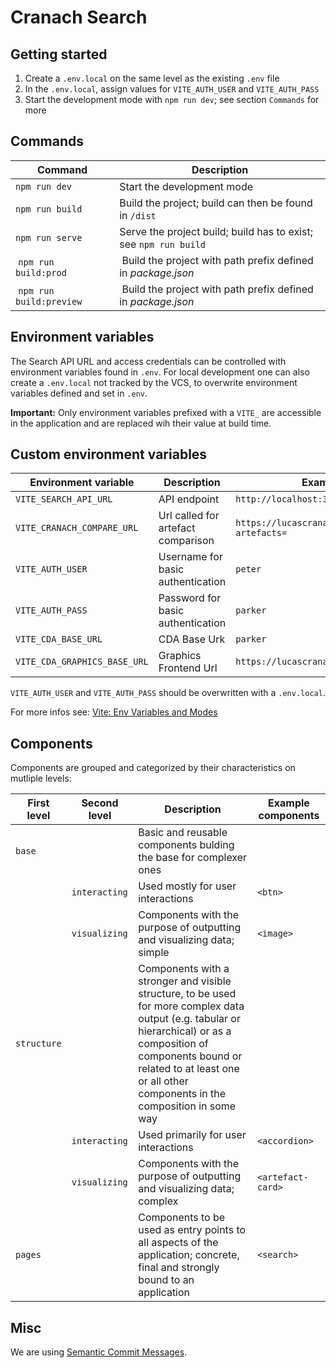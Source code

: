 # Cranach Search

## Getting started

1. Create a `.env.local` on the same level as the existing `.env` file
2. In the `.env.local`, assign values for `VITE_AUTH_USER` and `VITE_AUTH_PASS`
3. Start the development mode with `npm run dev`; see section `Commands` for more

## Commands

| Command         | Description                                                  |
| --------------- | ------------------------------------------------------------ |
| `npm run dev`   | Start the development mode                                   |
| `npm run build` | Build the project; build can then be found in `/dist`        |
| `npm run serve` | Serve the project build; build has to exist; see `npm run build` |
| `npm run build:prod` | Build the project with path prefix defined in *package.json* |
| `npm run build:preview` | Build the project with path prefix defined in *package.json* |

## Environment variables

The Search API URL and access credentials can be controlled with environment variables found in `.env`.
For local development one can also create a `.env.local` not tracked by the VCS, to overwrite environment variables defined and set in `.env`.

**Important:** Only environment variables prefixed with a `VITE_` are accessible in the application and are replaced wih their value at build time.

## Custom environment variables

| Environment variable            | Description                        | Example                                        |
| ------------------------------- | ---------------------------------- | ---------------------------------------------- |
| `VITE_SEARCH_API_URL`           | API endpoint                       | `http://localhost:3000`                        |
| `VITE_CRANACH_COMPARE_URL`      | Url called for artefact comparison | `https://lucascranach.org/compare/?artefacts=` |
| `VITE_AUTH_USER`                | Username for basic authentication  | `peter`                                        |
| `VITE_AUTH_PASS`                | Password for basic authentication  | `parker`                                       |
| `VITE_CDA_BASE_URL`             | CDA Base Urk                       | `parker`                                       |
| `VITE_CDA_GRAPHICS_BASE_URL`    | Graphics Frontend Url              | `https://lucascranach.org`                     |

`VITE_AUTH_USER` and `VITE_AUTH_PASS` should be overwritten with a `.env.local`.

For more infos see: [Vite: Env Variables and Modes](https://vitejs.dev/guide/env-and-mode.html)

## Components

Components are grouped and categorized by their characteristics on mutliple levels:

| First level | Second level  | Description                                                  | Example components |
| ----------- | ------------- | ------------------------------------------------------------ | ------------------ |
| `base`      |               | Basic and reusable  components bulding the base for complexer ones |                    |
|             | `interacting` | Used mostly for user interactions                            | `<btn>`            |
|             | `visualizing` | Components with the purpose of outputting and visualizing data; simple | `<image>`          |
| `structure` |               | Components with a stronger and visible structure, to be used for more complex data output (e.g. tabular or hierarchical) or as a composition of components bound or related to at least one or all other components in the composition in some way |                    |
|             | `interacting` | Used primarily for user interactions                         | `<accordion>`      |
|             | `visualizing` | Components with the purpose of outputting and visualizing data; complex | `<artefact-card>`  |
| `pages`     |               | Components to be used as entry points to all aspects of the application; concrete, final and strongly bound to an application | `<search>`         |

## Misc

We are using [Semantic Commit Messages](https://gist.github.com/joshbuchea/6f47e86d2510bce28f8e7f42ae84c716).
